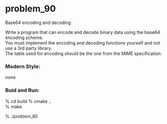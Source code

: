 problem_90
===============

Base64 encoding and decoding  

Write a program that can encode and decode binary data using the base64 encoding scheme.   
You must implement the encoding and decoding functions yourself and not use a 3rd party library.   
The table used for encoding should be the one from the MIME specification.


### Modern Style:  
none


### Buid and Run: 
% cd build
% cmake ..  
% make

% ./problem_90

